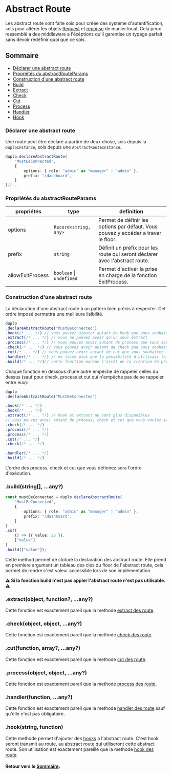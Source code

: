# Abstract Route
Les abstract route sont faite sois pour créée des systéme d'autentification, sois pour altérer les objets [Request](./Request.md) et [reponse](./Response.md) de manier local. Cela peux ressemblé a des middleware a l'éxéptions qu'il garentise un typage parfait sans devoir redéfinir quoi que ce sois.

## Sommaire
- [Déclarer une abstract route](#déclarer-une-abstract-route)
- [Propriétés du abstractRouteParams](#propriétés-du-abstractrouteparams)
- [Construction d'une abstract route](#construction-dune-abstract-route)
- [Build](#buildstring-any)
- [Extract]()
- [Check]()
- [Cut]()
- [Process]()
- [Handler]()
- [Hook]()

### Déclarer une abstract route
Une route peut étre déclaré a partire de deux chose, sois depuis la `DuploInstance`, sois depuis une `AbstractRouteInstance`.

```ts
duplo.declareAbstractRoute(
    "MustBeConnected", 
    {
        options: { role: "admin" as "manager" | "admin" }, 
        prefix: "/dashboard",
    }
)//...
```

### Propriétés du abstractRouteParams
propriétés|type|definition
---|---|---
options|`Record<string, any>`|Permet de définir les options par défaut. Vous pouvez y accéder a traver le floor.
prefix|`string`|Définit un préfix pour les route qui seront déclarer avec l'abstract route.
allowExitProcess|`boolean` \| `undefined`|Permet d'activer la prise en charge de la fonction ExitProcess.

### Construction d'une abstract route
La déclaration d'une abstract route à un pattern bien précis à respecter. Cet ordre imposé permettra une meilleure lisibilité.

```ts
duplo
.declareAbstractRoute("MustBeConnected")
.hook(/* ... */) // vous pouvez ajouter autant de Hook que vous souhaitez
.extract(/* ... */) // vous ne pouvez avoir qu'un seul extract
.process(/* ... */) // vous pouvez avoir autant de process que vous souhaitez
.check(/* ... */) // vous pouvez avoir autant de check que vous souhaitez
.cut(/* ... */) // vous pouvez avoir autant de cut que vous souhaitez
.handler(/* ... */) // ne laise plus que la possibilité d'utilisais la fonction build
.build(/* ... */)// cette fonction marque l'arrét de la création du process
```

Chaque fonction en dessous d'une autre empêche de rappeler celles du dessus (sauf pour check, process et cut qui n'empêche pas de se rappeler entre eux):

```ts
duplo
.declareAbstractRoute("MustBeConnected")

.hook(/* ... */) 
.hook(/* ... */) 
.extract(/* ... */) // hook et extract ne sont plus disponibles
// vous pouvez avoir autant de process, check et cut que vous voulez et dans l'ordre que vous voulez.
.check(/* ... */) 
.process(/* ... */)
.process(/* ... */) 
.cut(/* ... */) 
.check(/* ... */)

.handler(/* ... */)
.build(/* ... */)
```
L'ordre des process, check et cut que vous définirez sera l'ordre d'exécution.

### .build(string[], ...any?)
```ts
const mustBeConnected = duplo.declareAbstractRoute(
    "MustBeConnected", 
    {
        options: { role: "admin" as "manager" | "admin" }, 
        prefix: "/dashboard",
    }
)
.cut(
    () => ({ value: 25 }),
    ["value"]
)
.build(["value"]);
```
Cette method permet de cloturé la déclaration des abstract route. Elle prend en premiere argument un tableau des clés du floor de l'abstract route, cela permet de rendre c'est valeur accessible lors de son implémentation.

**⚠️ Si la fonction build n'est pas appler l'abstract route n'est pas utilisable. ⚠️**

### .extract(object, function?, ...any?)
Cette fonction est exactement pareil que la methode [extract des route](./Route.md#extractobject-function-any).

### .check(object, object, ...any?)
Cette fonction est exactement pareil que la methode [check des route](./Route.md#checkobject-object-any).

### .cut(function, array?, ...any?)
Cette fonction est exactement pareil que la methode [cut des route](./Route.md#cutfunction-array-any).

### .process(object, object, ...any?)
Cette fonction est exactement pareil que la methode [process des route](./Route.md#cutfunction-array-any).

### .handler(function, ...any?)
Cette fonction est exactement pareil que la methode [handler des route](./Route.md#handlerfunction-any) sauf qu'elle n'est pas obligatoire.

### .hook(string, function)
Cette methode permet d'ajouter des [hooks](./Hook.md) a l'abstract route. C'est hook seront transmit au route, au abstract route qui utiliseront cette abstract route. Son utilisation est exactement pareille que la methode [hook des route](./Route.md#hookstring-function).

#### Retour vers le [Sommaire](#sommaire).